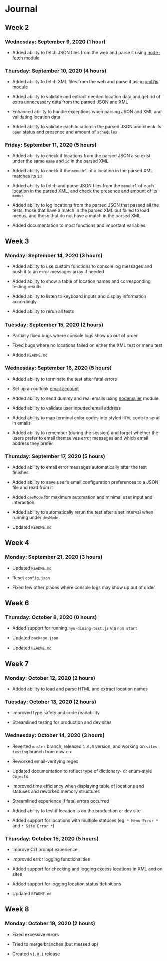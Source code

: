 # Journal

## Week 2

### Wednesday: September 9, 2020 (1 hour)

- Added ability to fetch JSON files from the web and parse it using [node-fetch](https://www.npmjs.com/package/node-fetch) module

### Thursday: September 10, 2020 (4 hours)

- Added ability to fetch XML files from the web and parse it using [xml2js](https://www.npmjs.com/package/xml2js) module

- Added ability to validate and extract needed location data and get rid of extra unnecessary data from the parsed JSON and XML

- Enhanced ability to handle exceptions when parsing JSON and XML and validating location data

- Added ability to validate each location in the parsed JSON and check its `open` status and presence and amount of `schedules`

### Friday: September 11, 2020 (5 hours)

- Added ability to check if locations from the parsed JSON also exist under the same `name` and `id` in the parsed XML

- Added ability to check if the `menuUrl` of a location in the parsed XML matches its `id`

- Added ability to fetch and parse JSON files from the `menuUrl` of each location in the parsed XML, and check the presence and amount of its `menus`

- Added ability to log locations from the parsed JSON that passed all the tests, those that have a match in the parsed XML but failed to load menus, and those that do not have a match in the parsed XML

- Added documentation to most functions and important variables

## Week 3

### Monday: September 14, 2020 (3 hours)

- Added ability to use custom functions to console log messages and push it to an error messages array if needed

- Added ability to show a table of location names and corresponding testing results

- Added ability to listen to keyboard inputs and display information accordingly

- Added ability to rerun all tests

### Tuesday: September 15, 2020 (2 hours)

- Partially fixed bugs where console logs show up out of order

- Fixed bugs where no locations failed on either the XML test or menu test

- Added `README.md`

### Wednesday: September 16, 2020 (5 hours)

- Added ability to terminate the test after fatal errors

- Set up an outlook [email account](mailto:nyu-dining-test@outlook.com)

- Added ability to send dummy and real emails using [nodemailer](https://www.npmjs.com/package/nodemailer) module

- Added ability to validate user inputted email address

- Added ability to map terminal color codes into styled `HTML` code to send in emails

- Added ability to remember (during the session) and forget whether the users prefer to email themselves error messages and which email address they prefer

### Thursday: September 17, 2020 (5 hours)

- Added ability to email error messages automatically after the test finishes

- Added ability to save user’s email configuration preferences to a JSON file and read from it

- Added `devMode` for maximum automation and minimal user input and interaction

- Added ability to automatically rerun the test after a set interval when running under `devMode`

- Updated `README.md`

## Week 4

### Monday: September 21, 2020 (3 hours)

- Updated `README.md`

- Reset `config.json`

- Fixed few other places where console logs may show up out of order

## Week 6

### Thursday: October 8, 2020 (0 hours)

- Added support for running `nyu-dining-test.js` via `npm start`

- Updated `package.json`

- Updated `README.md`

## Week 7

### Monday: October 12, 2020 (2 hours)

- Added ability to load and parse HTML and extract location names

### Tuesday: October 13, 2020 (2 hours)

- Improved type safety and code readability

- Streamlined testing for production and dev sites

### Wednesday: October 14, 2020 (3 hours)

- Reverted `master` branch, released `1.0.0` version, and working on `sites-testing` branch from now on

- Reworked email-verifying regex

- Updated documentation to reflect type of dictionary- or enum-style `Object`s

- Improved time efficiency when displaying table of locations and statuses and reworked memory structures

- Streamlined experience if fatal errors occurred

- Added ability to test if location is on the production or dev site

- Added support for locations with multiple statuses (eg. `* Menu Error *` and `* Site Error *`)

### Thursday: October 15, 2020 (5 hours)

- Improve CLI prompt experience

- Improved error logging functionalities

- Added support for checking and logging excess locations in XML and on sites

- Added support for logging location status definitions

- Updated `README.md`

## Week 8

### Monday: October 19, 2020 (2 hours)

- Fixed excessive errors

- Tried to merge branches (but messed up)

- Created `v1.0.1` release